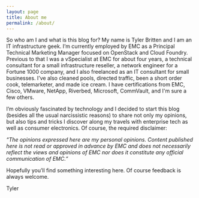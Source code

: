 ```yaml
---
layout: page
title: About me
permalink: /about/
---
```


<p>So who am I and what is this blog for? My name is Tyler Britten and I am an IT infrastructure geek. I’m currently employed by EMC as a Principal Technical Marketing Manager focused on OpenStack and Cloud Foundry. Previous to that I was a vSpecialist at EMC for about four years, a technical consultant for a small infrastructure reseller, a network engineer for a Fortune 1000 company, and I also freelanced as an IT consultant for small businesses. I’ve also cleaned pools, directed traffic, been a short order cook, telemarketer, and made ice cream. I have certifications from EMC, Cisco, VMware, NetApp, Riverbed, Microsoft, CommVault, and I'm sure a few others.</p>
<p>I’m obviously fascinated by technology and I decided to start this blog (besides all the usual narcissistic reasons) to share not only my opinions, but also tips and tricks I discover along my travels with enterprise tech as well as consumer electronics. Of course, the required disclaimer:</p>
<p><em>“The opinions expressed here are my personal opinions. Content published here is not read or approved in advance by EMC and does not necessarily reflect the views and opinions of EMC nor does it constitute any official communication of EMC.”</em></p>
<p>Hopefully you’ll find something interesting here. Of course feedback is always welcome.</p>
<p>Tyler</p>

